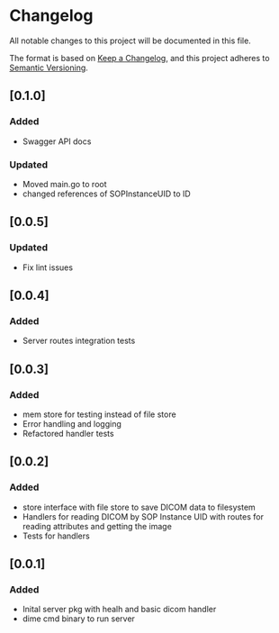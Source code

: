 # Changelog

All notable changes to this project will be documented in this file.

The format is based on [Keep a Changelog](https://keepachangelog.com/en/1.1.0/),
and this project adheres to [Semantic Versioning](https://semver.org/spec/v2.0.0.html).

## [0.1.0]

### Added

- Swagger API docs

### Updated

- Moved main.go to root
- changed references of SOPInstanceUID to ID

## [0.0.5]

### Updated

- Fix lint issues

## [0.0.4]

### Added

- Server routes integration tests

## [0.0.3]

### Added

- mem store for testing instead of file store
- Error handling and logging
- Refactored handler tests

## [0.0.2]

### Added

- store interface with file store to save DICOM data to filesystem
- Handlers for reading DICOM by SOP Instance UID with routes for reading attributes and getting the image
- Tests for handlers

## [0.0.1]

### Added

- Inital server pkg with healh and basic dicom handler
- dime cmd binary to run server
